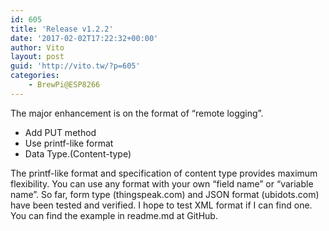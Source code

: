```yaml
---
id: 605
title: 'Release v1.2.2'
date: '2017-02-02T17:22:32+00:00'
author: Vito
layout: post
guid: 'http://vito.tw/?p=605'
categories:
    - BrewPi@ESP8266
---
```


The major enhancement is on the format of “remote logging”.

- Add PUT method
- Use printf-like format
- Data Type.(Content-type)

The printf-like format and specification of content type provides maximum flexibility. You can use any format with your own “field name” or “variable name”. So far, form type (thingspeak.com) and JSON format (ubidots.com) have been tested and verified. I hope to test XML format if I can find one.  
You can find the example in readme.md at GitHub.